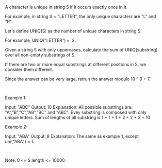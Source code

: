 A character is unique in string S if it occurs exactly once in it.

For example, in string S = &quot;LETTER&quot;, the only unique characters are &quot;L&quot; and &quot;R&quot;.

Let&#39;s define UNIQ(S) as the number of unique characters in string S.

For example, UNIQ(&quot;LETTER&quot;) =&nbsp; 2.

Given a string S with only uppercases, calculate the sum of UNIQ(substring) over all non-empty substrings of S.

If there are two or more equal substrings at different positions in S, we consider them different.

Since the answer can be very large, retrun the answer&nbsp;modulo&nbsp;10 ^ 9 + 7.

&nbsp;

Example 1:


Input: &quot;ABC&quot;
Output: 10
Explanation: All possible substrings are: &quot;A&quot;,&quot;B&quot;,&quot;C&quot;,&quot;AB&quot;,&quot;BC&quot; and &quot;ABC&quot;.
Evey substring is composed with only unique letters.
Sum of lengths of all substring is 1 + 1 + 1 + 2 + 2 + 3 = 10

Example 2:


Input: &quot;ABA&quot;
Output: 8
Explanation: The same as example 1, except uni(&quot;ABA&quot;) = 1.


&nbsp;

Note: 0 &lt;= S.length &lt;= 10000.
